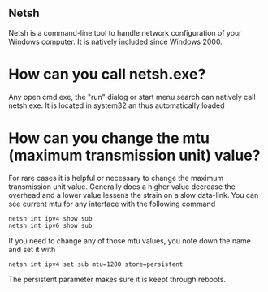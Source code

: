 ## Netsh
Netsh is a command-line tool to handle network configuration of your Windows computer. It is natively included since Windows 2000.

# How can you call netsh.exe?
Any open cmd.exe, the "run" dialog or start menu search can natively call netsh.exe. It is located in system32 an thus automatically loaded

# How can you change the mtu (maximum transmission unit) value?
For rare cases it is helpful or necessary to change the maximum transmission unit value. Generally does a higher value decrease the overhead and a lower value lessens the strain on a slow data-link.
You can see current mtu for any interface with the following command 
```
netsh int ipv4 show sub
netsh int ipv6 show sub
```
If you need to change any of those mtu values, you note down the name and set it with
```
netsh int ipv4 set sub mtu=1280 store=persistent
```
The persistent parameter makes sure it is keept through reboots.
